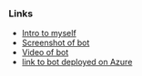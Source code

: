 ### Links

- [Intro to myself](https://drive.google.com/file/d/19VBmocILanYA45pD3g_cCiUNxv52CRq2/view?usp=drive_link)
- [Screenshot of bot](https://drive.google.com/file/d/147OZCGU4DBpT___jf7FJ37ezjOwc7zPr/view?usp=drive_link)
- [Video of bot](https://drive.google.com/file/d/1mEAcmQflKYKrKmwjW7ljGBlKCCiaNXVv/view?usp=drive_link)
- [link to bot deployed on Azure](https://swarmauri-project-gccrbaamf9e3g4g4.westeurope-01.azurewebsites.net/)
